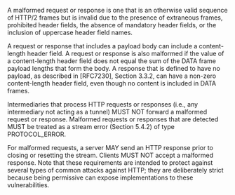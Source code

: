 A malformed request or response is one that is an otherwise valid sequence of HTTP/2 frames but is invalid due to the presence of extraneous frames, prohibited header fields, the absence of mandatory header fields, or the inclusion of uppercase header field names.

A request or response that includes a payload body can include a content-length header field. A request or response is also malformed if the value of a content-length header field does not equal the sum of the DATA frame payload lengths that form the body. A response that is defined to have no payload, as described in [RFC7230], Section 3.3.2, can have a non-zero content-length header field, even though no content is included in DATA frames.

Intermediaries that process HTTP requests or responses (i.e., any intermediary not acting as a tunnel) MUST NOT forward a malformed request or response. Malformed requests or responses that are detected MUST be treated as a stream error (Section 5.4.2) of type PROTOCOL_ERROR.

For malformed requests, a server MAY send an HTTP response prior to closing or resetting the stream. Clients MUST NOT accept a malformed response. Note that these requirements are intended to protect against several types of common attacks against HTTP; they are deliberately strict because being permissive can expose implementations to these vulnerabilities.


